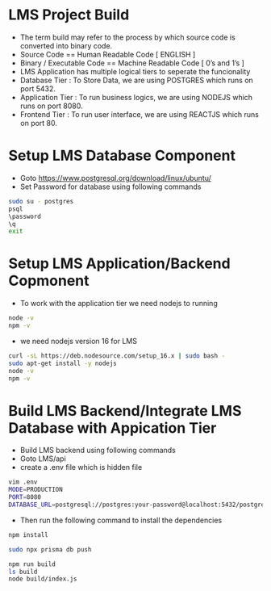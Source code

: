 # LMS Project Build
- The term build may refer to the process by which source code is converted into binary code.
- Source Code == Human Readable Code [ ENGLISH ]
- Binary / Executable Code == Machine Readable Code [ 0’s and 1’s ]
- LMS Application has multiple logical tiers to seperate the funcionality
- Database Tier : To Store Data, we are using POSTGRES which runs on port 5432.
- Application Tier : To run business logics, we are using NODEJS which runs on port 8080.
- Frontend Tier : To run user interface, we are using REACTJS which runs on port 80.

# Setup LMS Database Component
- Goto https://www.postgresql.org/download/linux/ubuntu/
- Set Password for database using following commands
```bash
sudo su - postgres
psql
\password
\q
exit
```
# Setup LMS Application/Backend Copmonent
- To work with the application tier we need nodejs to running
```bash
node -v
npm -v
```

- we need nodejs version 16 for LMS
```bash
curl -sL https://deb.nodesource.com/setup_16.x | sudo bash -
sudo apt-get install -y nodejs
node -v
npm -v
```

# Build LMS Backend/Integrate LMS Database with Appication Tier
- Build LMS backend using following commands
- Goto LMS/api
- create a .env file which is hidden file
```bash
vim .env
MODE=PRODUCTION
PORT=8080
DATABASE_URL=postgresql://postgres:your-password@localhost:5432/postgres
```
- Then run the following command to install the dependencies
```bash
npm install
```
```bash
sudo npx prisma db push
```
```bash
npm run build
ls build
node build/index.js
```

